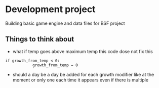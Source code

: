 # Development project 

Building basic game engine and data files for BSF project

## Things to think about

- what if temp goes above maximum temp this code dose not fix this
```
if growth_from_temp < 0:
            growth_from_temp = 0
```
- should a day be a day be added for each growth modifier like at the moment or only one each time it appears even if there is multiple